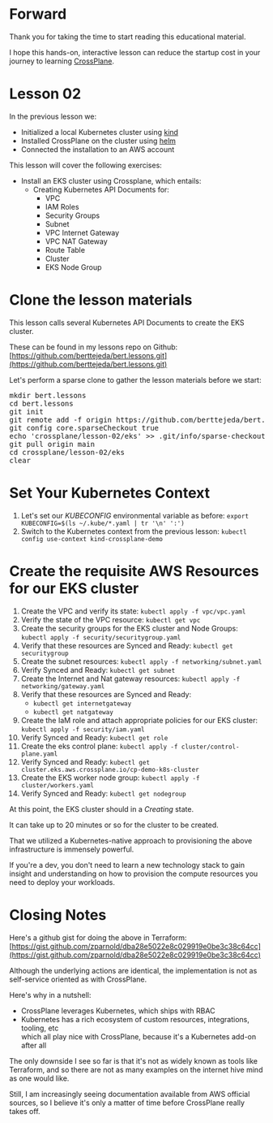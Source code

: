 # Forward

Thank you for taking the time to start reading this educational material.

I hope this hands-on, interactive lesson can reduce the startup 
cost in your journey to learning [CrossPlane](crossplane.io).

# Lesson 02

In the previous lesson we:

- Initialized a local Kubernetes cluster using [kind](https://kind.sigs.k8s.io) 
- Installed CrossPlane on the cluster using [helm](https://helm.sh/)
- Connected the installation to an AWS account

This lesson will cover the following exercises:

- Install an EKS cluster using Crossplane, which entails:
    - Creating Kubernetes API Documents for:
        - VPC
        - IAM Roles
        - Security Groups
        - Subnet
        - VPC Internet Gateway
        - VPC NAT Gateway
        - Route Table
        - Cluster
        - EKS Node Group

# Clone the lesson materials

This lesson calls several Kubernetes API Documents to create the EKS cluster.

These can be found in my lessons repo on Github: 
[https://github.com/berttejeda/bert.lessons.git](https://github.com/berttejeda/bert.lessons.git)

Let's perform a sparse clone to gather the lesson materials before we start:

<pre class='clickable-code'>
mkdir bert.lessons
cd bert.lessons
git init
git remote add -f origin https://github.com/berttejeda/bert.lessons.git
git config core.sparseCheckout true
echo 'crossplane/lesson-02/eks' >> .git/info/sparse-checkout
git pull origin main
cd crossplane/lesson-02/eks
clear
</pre>

# Set Your Kubernetes Context

1. Let's set our _KUBECONFIG_ environmental variable as before: `export KUBECONFIG=$(ls ~/.kube/*.yaml | tr '\n' ':')`
1. Switch to the Kubernetes context from the previous lesson: `kubectl config use-context kind-crossplane-demo`

# Create the requisite AWS Resources for our EKS cluster

1. Create the VPC and verify its state: `kubectl apply -f vpc/vpc.yaml`
1. Verify the state of the VPC resource: `kubectl get vpc`
1. Create the security groups for the EKS cluster and Node Groups: `kubectl apply -f security/securitygroup.yaml`
1. Verify that these resources are Synced and Ready: `kubectl get securitygroup`
1. Create the subnet resources: `kubectl apply -f networking/subnet.yaml`
1. Verify Synced and Ready: `kubectl get subnet`
1. Create the Internet and Nat gateway resources: `kubectl apply -f networking/gateway.yaml`
1. Verify that these resources are Synced and Ready:
    - `kubectl get internetgateway`
    - `kubectl get natgateway`
1. Create the IaM role and attach appropriate policies for our EKS cluster: `kubectl apply -f security/iam.yaml`
1. Verify Synced and Ready: `kubectl get role`
1. Create the eks control plane: `kubectl apply -f cluster/control-plane.yaml`
1. Verify Synced and Ready: `kubectl get cluster.eks.aws.crossplane.io/cp-demo-k8s-cluster`
1. Create the EKS worker node group: `kubectl apply -f cluster/workers.yaml`
1. Verify Synced and Ready: `kubectl get nodegroup`

At this point, the EKS cluster should in a _Creating_ state.

It can take up to 20 minutes or so for the cluster to be created.

That we utilized a Kubernetes-native approach to provisioning the above infrastructure is immensely powerful.

If you're a dev, you don't need to learn a new technology stack to gain insight and understanding on how
to provision the compute resources you need to deploy your workloads.


# Closing Notes

Here's a github gist for doing the above in Terraform: 
[https://gist.github.com/zparnold/dba28e5022e8c029919e0be3c38c64cc](https://gist.github.com/zparnold/dba28e5022e8c029919e0be3c38c64cc)

Although the underlying actions are identical, the implementation is not as self-service oriented as with CrossPlane.

Here's why in a nutshell:

- CrossPlane leverages Kubernetes, which ships with RBAC
- Kubernetes has a rich ecosystem of custom resources, integrations, tooling, etc<br />
  which all play nice with CrossPlane, because it's a Kubernetes add-on after all

The only downside I see so far is that it's not as widely known as tools like Terraform, and so 
there are not as many examples on the internet hive mind as one would like.

Still, I am increasingly seeing documentation available from AWS official sources, so I believe
it's only a matter of time before CrossPlane really takes off.

